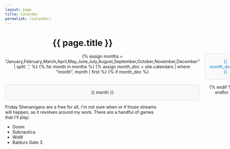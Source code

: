 ```yaml
---
layout: page
title: Calendar
permalink: /calendar/
---
```


<div class="calendar-container">
  <h1>{{ page.title }}</h1>
  <div class="calendar-grid">
    {% assign months = "January,February,March,April,May,June,July,August,September,October,November,December" | split: ',' %}
    {% for month in months %}
      {% assign month_doc = site.calendars | where: "month", month | first %}
      {% if month_doc %}
        <div class="calendar-item">
          <a href="{{ month_doc.url | relative_url }}">{{ month_doc.title }}</a>
        </div>
      {% else %}
        <div class="calendar-item">{{ month }}</div>
      {% endif %}
    {% endfor %}
  </div>
</div>

<style>
.calendar-container {
  text-align: center;
}
.calendar-grid {
  display: grid;
  grid-template-columns: repeat(3, 1fr);
  gap: 1rem;
  max-width: 600px;
  margin: 0 auto;
}
.calendar-item {
  padding: 1rem;
  background: #f9f9f9;
  border: 1px solid #ddd;
  border-radius: 0.5rem;
}
.calendar-item a {
  text-decoration: none;
  color: #007acc;
}
.calendar-item a:hover {
  text-decoration: underline;
}
</style>

Friday Shenanigans are a free for all, I'm not sure when or if those streams will happen, as it revolves around my work. There are a handful of games that I'll play:

- Doom
- Subnautica
- WoW
- Baldurs Gate 3
